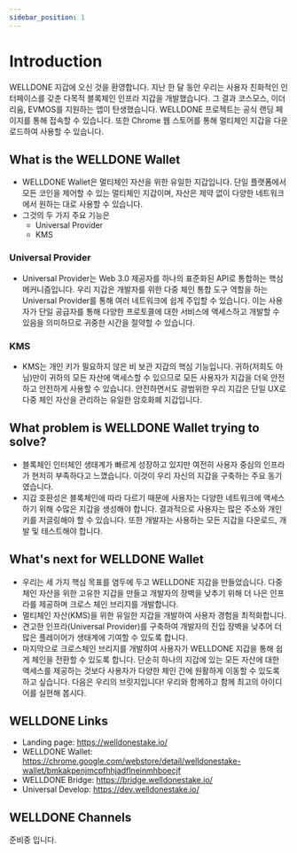 ```yaml
---
sidebar_position: 1
---
```


# Introduction
WELLDONE 지갑에 오신 것을 환영합니다. 지난 한 달 동안 우리는 사용자 친화적인 인터페이스를 갖춘 다목적 블록체인 인프라 지갑을 개발했습니다. 그 결과 코스모스, 이더리움, EVMOS를 지원하는 앱이 탄생했습니다. WELLDONE 프로젝트는 공식 랜딩 페이지를 통해 접속할 수 있습니다. 또한 Chrome 웹 스토어를 통해 멀티체인 지갑을 다운로드하여 사용할 수 있습니다.

## What is the WELLDONE Wallet
* WELLDONE Wallet은 멀티체인 자산을 위한 유일한 지갑입니다. 단일 플랫폼에서 모든 코인을 제어할 수 있는 멀티체인 지갑이며, 자산은 제약 없이 다양한 네트워크에서 원하는 대로 사용할 수 있습니다.
* 그것의 두 가지 주요 기능은
  * Universal Provider
  * KMS

### Universal Provider
* Universal Provider는 Web 3.0 제공자를 하나의 표준화된 API로 통합하는 핵심 메커니즘입니다. 우리 지갑은 개발자를 위한 다중 체인 통합 도구 역할을 하는 Universal Provider를 통해 여러 네트워크에 쉽게 주입할 수 있습니다. 이는 사용자가 단일 공급자를 통해 다양한 프로토콜에 대한 서비스에 액세스하고 개발할 수 있음을 의미하므로 귀중한 시간을 절약할 수 있습니다.

### KMS
* KMS는 개인 키가 필요하지 않은 비 보관 지갑의 핵심 기능입니다. 귀하(저희도 아님)만이 귀하의 모든 자산에 액세스할 수 있으므로 모든 사용자가 지갑을 더욱 안전하고 안전하게 사용할 수 있습니다. 안전하면서도 광범위한 우리 지갑은 단일 UX로 다중 체인 자산을 관리하는 유일한 암호화폐 지갑입니다.

## What problem is WELLDONE Wallet trying to solve?
* 블록체인 인터체인 생태계가 빠르게 성장하고 있지만 여전히 사용자 중심의 인프라가 현저히 부족하다고 느꼈습니다. 이것이 우리 자신의 지갑을 구축하는 주요 동기였습니다.
* 지갑 호환성은 블록체인에 따라 다르기 때문에 사용자는 다양한 네트워크에 액세스하기 위해 수많은 지갑을 생성해야 합니다. 결과적으로 사용자는 많은 주소와 개인 키를 저글링해야 할 수 있습니다. 또한 개발자는 사용하는 모든 지갑을 다운로드, 개발 및 테스트해야 합니다.

## What's next for WELLDONE Wallet
* 우리는 세 가지 핵심 목표를 염두에 두고 WELLDONE 지갑을 만들었습니다. 다중 체인 자산을 위한 고유한 지갑을 만들고 개발자의 장벽을 낮추기 위해 더 나은 인프라를 제공하며 크로스 체인 브리지를 개발합니다.
* 멀티체인 자산(KMS)을 위한 유일한 지갑을 개발하여 사용자 경험을 최적화합니다.
* 견고한 인프라(Universal Provider)를 구축하여 개발자의 진입 장벽을 낮추어 더 많은 플레이어가 생태계에 기여할 수 있도록 합니다.
* 마지막으로 크로스체인 브리지를 개발하여 사용자가 WELLDONE 지갑을 통해 쉽게 체인을 전환할 수 있도록 합니다. 단순히 하나의 지갑에 있는 모든 자산에 대한 액세스를 제공하는 것보다 사용자가 다양한 체인 간에 원활하게 이동할 수 있도록 하고 싶습니다. 다음은 우리의 브릿지입니다! 우리와 함께하고 함께 최고의 아이디어를 실현해 봅시다.

## WELLDONE Links
* Landing page: https://welldonestake.io/
* WELLDONE Wallet: https://chrome.google.com/webstore/detail/welldonestake-wallet/bmkakpenjmcpfhhjadflneinmhboecjf
* WELLDONE Bridge: https://bridge.welldonestake.io/
* Universal Develop: https://dev.welldonestake.io/

## WELLDONE Channels
준비중 입니다. 